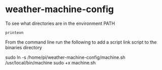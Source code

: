 # weather-machine-config

To see what directories are in the environment PATH

``printevn``


From the command line run the following to add a script link script to the binaries directory

sudo ln -s /home/pi/weather-machine-config/machine.sh /usr/local/bin/machine
sudo +x machine.sh

